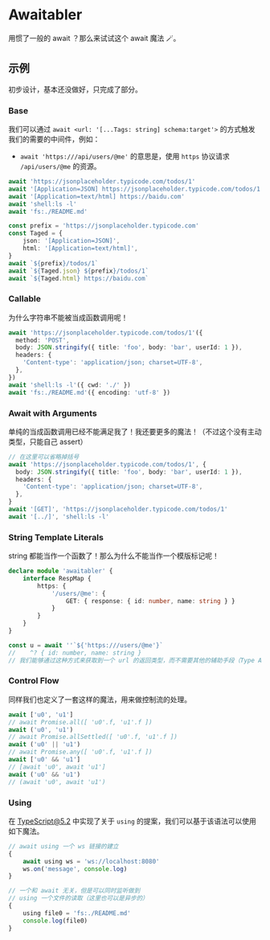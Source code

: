 # Awaitabler

用惯了一般的 await ？那么来试试这个 await 魔法 🪄。

## 示例

初步设计，基本还没做好，只完成了部分。

### Base

我们可以通过 `await <url: '[...Tags: string] schema:target'>` 的方式触发我们的需要的中间件，例如：
- `await 'https:///api/users/@me'` 的意思是，使用 `https` 协议请求 `/api/users/@me` 的资源。

```typescript
await 'https://jsonplaceholder.typicode.com/todos/1'
await '[Application=JSON] https://jsonplaceholder.typicode.com/todos/1'
await '[Application=text/html] https://baidu.com'
await 'shell:ls -l'
await 'fs:./README.md'

const prefix = 'https://jsonplaceholder.typicode.com'
const Taged = {
    json: '[Application=JSON]',
    html: '[Application=text/html]',
}
await `${prefix}/todos/1`
await `${Taged.json} ${prefix}/todos/1`
await `${Taged.html} https://baidu.com`
```

### Callable

为什么字符串不能被当成函数调用呢！

```typescript
await 'https://jsonplaceholder.typicode.com/todos/1'({
  method: 'POST',
  body: JSON.stringify({ title: 'foo', body: 'bar', userId: 1 }),
  headers: {
    'Content-type': 'application/json; charset=UTF-8',
  },
})
await 'shell:ls -l'({ cwd: './' })
await 'fs:./README.md'({ encoding: 'utf-8' })
```

### Await with Arguments

单纯的当成函数调用已经不能满足我了！我还要更多的魔法！（不过这个没有主动类型，只能自己 assert）

```typescript
// 在这里可以省略掉括号
await 'https://jsonplaceholder.typicode.com/todos/1', {
  body: JSON.stringify({ title: 'foo', body: 'bar', userId: 1 }),
  headers: {
    'Content-type': 'application/json; charset=UTF-8',
  },
}
await '[GET]', 'https://jsonplaceholder.typicode.com/todos/1'
await '[../]', 'shell:ls -l'
```

### String Template Literals

string 都能当作一个函数了！那么为什么不能当作一个模版标记呢！

```typescript
declare module 'awaitabler' {
    interface RespMap {
        https: {
            '/users/@me': {
                GET: { response: { id: number, name: string } }
            }
        }
    }
}

const u = await ''`${'https:///users/@me'}`
//    ^? { id: number, name: string }
// 我们能够通过这种方式来获取到一个 url 的返回类型，而不需要其他的辅助手段（Type Asseration、JSDoc）
```

### Control Flow

同样我们也定义了一套这样的魔法，用来做控制流的处理。

```typescript
await ['u0', 'u1']
// await Promise.all([ 'u0'.f, 'u1'.f ])
await ('u0', 'u1')
// await Promise.allSettled([ 'u0'.f, 'u1'.f ])
await ('u0' || 'u1')
// await Promise.any([ 'u0'.f, 'u1'.f ])
await ['u0' && 'u1']
// [await 'u0', await 'u1']
await ('u0' && 'u1')
// (await 'u0', await 'u1')
```

### Using

在 TypeScript@5.2 中实现了关于 `using` 的提案，我们可以基于该语法可以使用如下魔法。

```typescript
// await using 一个 ws 链接的建立
{
    await using ws = 'ws://localhost:8080'
    ws.on('message', console.log)
}

// 一个和 await 无关，但是可以同时监听做到
// using 一个文件的读取（这里也可以是异步的）
{
    using file0 = 'fs:./README.md'
    console.log(file0)
}
```
